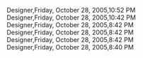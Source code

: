 ﻿Designer,Friday, October 28, 2005,10:52 PM  Designer,Friday, October 28, 2005,10:42 PM  Designer,Friday, October 28, 2005,8:42 PM  Designer,Friday, October 28, 2005,8:42 PM  Designer,Friday, October 28, 2005,8:42 PM  Designer,Friday, October 28, 2005,8:40 PM